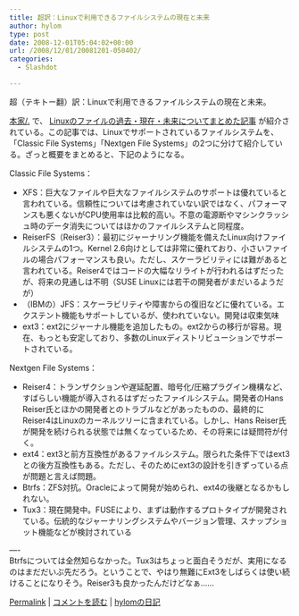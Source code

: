 ```yaml
---
title: 超訳：Linuxで利用できるファイルシステムの現在と未来
author: hylom
type: post
date: 2008-12-01T05:04:02+00:00
url: /2008/12/01/20081201-050402/
categories:
  - Slashdot

---
```

超（テキトー翻）訳：Linuxで利用できるファイルシステムの現在と未来。

  [本家/.][1] で、   [Linuxのファイルの過去・現在・未来についてまとめた記事][2] が紹介されている。この記事では、Linuxでサポートされているファイルシステムを、「Classic File Systems」「Nextgen File Systems」の2つに分けて紹介している。ざっと概要をまとめると、下記のようになる。

Classic File Systems：

  * XFS：巨大なファイルや巨大なファイルシステムのサポートは優れていると言われている。信頼性については考慮されていない訳ではなく、パフォーマンスも悪くないがCPU使用率は比較的高い。不意の電源断やマシンクラッシュ時のデータ消失についてはほかのファイルシステムと同程度。 
  * ReiserFS（Reiser3）：最初にジャーナリング機能を備えたLinux向けファイルシステムの1つ。Kernel 2.6向けとしては非常に優れており、小さいファイルの場合パフォーマンスも良い。ただし、スケーラビリティには難があると言われている。Reiser4ではコードの大幅なリライトが行われるはずだったが、将来の見通しは不明（SUSE Linuxには若干の開発者がまだいるようだが） 
  * （IBMの）JFS：スケーラビリティや障害からの復旧などに優れている。エクステント機能もサポートしているが、使われていない。開発は収束気味 
  * ext3：ext2にジャーナル機能を追加したもの。ext2からの移行が容易。現在、もっとも安定しており、多数のLinuxディストリビューションでサポートされている。 

Nextgen File Systems：

  * Reiser4：トランザクションや遅延配置、暗号化/圧縮プラグイン機構など、すばらしい機能が導入されるはずだったファイルシステム。開発者のHans Reiser氏とほかの開発者とのトラブルなどがあったものの、最終的にReiser4はLinuxのカーネルツリーに含まれている。しかし、Hans Reiser氏が開発を続けられる状態では無くなっているため、その将来には疑問符が付く。 
  * ext4：ext3と前方互換性があるファイルシステム。限られた条件下ではext3との後方互換性もある。ただし、そのためにext3の設計を引きずっている点が問題と言えば問題。 
  * Btrfs：ZFS対抗。Oracleによって開発が始められ、ext4の後継となるかもしれない。 
  * Tux3：現在開発中。FUSEにより、まずは動作するプロトタイプが開発されている。伝統的なジャーナリングシステムやバージョン管理、スナップショット機能などが検討されている 

&#8212;-     
Btrfsについては全然知らなかった。Tux3はちょっと面白そうだが、実用になるのはまだだいぶ先だろう。ということで、やはり無難にExt3をしばらくは使い続けることになりそう。Reiser3も良かったんだけどなぁ…… </br>

  [Permalink][3] |   [コメントを読む][4] |   [hylomの日記][5]

 [1]: http://hardware.slashdot.org/article.pl?sid=08/11/29/1830214
 [2]: http://www.kev009.com/wp/2008/11/on-file-systems/
 [3]: http://slashdot.jp/~hylom/journal/459982
 [4]: http://slashdot.jp/~hylom/journal/459982#acomments
 [5]: http://slashdot.jp/~hylom/journal/